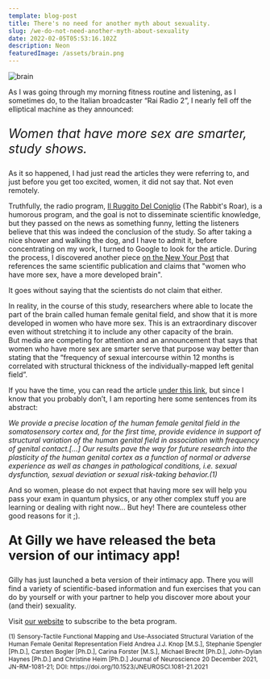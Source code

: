 ```yaml
---
template: blog-post
title: There's no need for another myth about sexuality.
slug: /we-do-not-need-another-myth-about-sexuality
date: 2022-02-05T05:53:16.102Z
description: Neon
featuredImage: /assets/brain.png
---
```

<Box className={classes.box}>
             <img src="/assets/brain.png" alt="brain" className={classes.center}></img>
</Box>



As I was going through my morning fitness routine and listening, as I sometimes do, to the Italian broadcaster “Rai Radio 2”, I nearly fell off the elliptical machine as they announced:
<p style="font-size:25px; font-style:italic"> Women that have more sex are smarter, study shows. </p>

As it so happened, I had just read the articles they were referring to, and just before you get too excited, women, it did not say that. Not even remotely.
 
Truthfully, the radio program, <a href="https://www.raiplaysound.it/programmi/ilruggitodelconiglio">Il Ruggito Del Coniglio</a> (The Rabbit's Roar), is a humorous program, and the goal is not to disseminate scientific knowledge, but they passed on the news as something funny, letting the listeners believe that this was indeed the conclusion of the study.
So after taking a nice shower and walking the dog, and I have to admit it, before concentrating on my work, I turned to Google to look for the article. 
During the process, I discovered another piece <a href="https://nypost.com/2021/12/27/women-who-have-more-sex-have-better-developed-brains-study/"> on the New Your Post</a> that references the same scientific publication and claims that "women who have more sex, have a more developed brain".

It goes without saying that the scientists do not claim that either.


In reality, in the course of this study, researchers where able to locate the part of the brain called human female genital field, and show that it is more developed in women who have more sex. 
This is an extraordinary discover even without stretching it to include any other capacity of the brain.
<br/>
But media are competing for attention and an announcement that says that women who have more sex are smarter serve that purpose way better than stating that the “frequency of sexual intercourse within 12 months is correlated with structural thickness of the individually-mapped left genital field”.

If you have the time, you can read the article <a href="https://www.jneurosci.org/content/early/2021/12/09/JNEUROSCI.1081-21.2021">under this link</a>, but since I know that you probably don’t, I am reporting here some sentences from its abstract:

<p style="font-style:italic;">We provide a precise location of the human female genital field in the somatosensory cortex and, for the first time, provide evidence in support of structural variation of the human genital field in association with frequency of genital contact.[...] Our results pave the way for future research into the plasticity of the human genital cortex as a function of normal or adverse experience as well as changes in pathological conditions, i.e. sexual dysfunction, sexual deviation or sexual risk-taking behavior.(1)<p/>

And so women, please do not expect that having more sex will help you pass your exam in quantum physics, or any other complex stuff you are learning or dealing with right now... But hey! There are counteless other good reasons for it ;).

<p style="font-size:25px;font-weight:bold">At Gilly we have released the beta version of our intimacy app!</p>
Gilly has just launched a beta version of their intimacy app. There you will find a variety of scientific-based information and fun exercises that you can do by yourself or with your partner to help you discover more about your (and their) sexuality.
<br/>

Visit <a href="www.getilly.com"> our website</a> to subscribe to the beta program.

<p style="font-size:12px;">(1) Sensory-Tactile Functional Mapping and Use-Associated Structural Variation of the Human Female Genital Representation Field
Andrea J.J. Knop [M.S.], Stephanie Spengler [Ph.D.], Carsten Bogler [Ph.D.], Carina Forster [M.S.], Michael Brecht [Ph.D.], John-Dylan Haynes [Ph.D.] and Christine Heim [Ph.D.]
Journal of Neuroscience 20 December 2021, JN-RM-1081-21; DOI: https://doi.org/10.1523/JNEUROSCI.1081-21.2021<p/>







